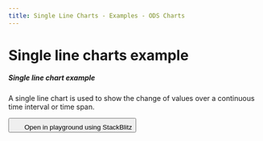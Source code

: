 ```yaml
---
title: Single Line Charts - Examples - ODS Charts
---
```


<div class="title-bar">
  <div class="container-xxl">
    <h1 class="display-1">Single line charts example</h1>
  </div>
</div>
<div class="container d-flex flex-nowrap pt-3">
  <div class="card w-100">
    <div class="card-body">
      <h5 class="card-title">Single line chart example</h5>
      <p class="card-text pe-5">A single line chart is used to show the change of values over a continuous time interval or time span.</p>
      <button class="btn btn-icon btn-outline-secondary btn-edit" data-bs-toggle="tooltip" data-bs-placement="top" data-bs-title="Open in playground">
        <svg width="1.25rem" height="1.25rem" fill="currentColor" aria-hidden="true">
          <use xlink:href="#lightning-charge-fill" />
        </svg>
        <span class="visually-hidden">Open in playground using StackBlitz</span>
      </button>
      <div id="singleLineChart"></div>
      <script>
        window.addEventListener('DOMContentLoaded', () => {
          window.generateSingleLineChart('singleLineChart');
        });
      </script>
    </div>
  </div>
</div>
